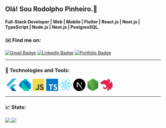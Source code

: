 ## Olá! Sou Rodolpho Pìnheiro.👋


#### Full-Stack Developer | Web | Mobile | Flutter | React.js | Next.js | TypeScript | Node.js | Nest.js | PostgresSQL.

### ✉️ Find me on: 

[![Gmail Badge](https://img.shields.io/badge/-Gmail-%23333?style=for-the-badge&logo=gmail&logoColor=red&link=mailto:rhbpinheiro30@gmail.com)](mailto:rhbpinheiro30@gmail.com)
[![Linkedin Badge](https://img.shields.io/badge/-Linkedin-blue?style=for-the-badge&logo=Linkedin&logoColor=white&link=https://www.linkedin.com/in/rodolphopinheiro/)](https://www.linkedin.com/in/rodolphopinheiro/)
[![Portfolio Badge](https://img.shields.io/badge/-Portfolio-0d1a4b?style=for-the-badge&logo=internet-explorer&logoColor=white&link=https://portfolio-rodolpho.vercel.app)](https://portfolio-rodolpho.vercel.app)

<hr>

### 🧰 Technologies and Tools:

<p>
<img src="https://raw.githubusercontent.com/devicons/devicon/master/icons/flutter/flutter-original.svg" alt="flutter" width="40" height="40"/>
<img src="https://raw.githubusercontent.com/devicons/devicon/master/icons/dart/dart-original.svg" alt="dart" width="40" height="40"/>  
<img src="https://raw.githubusercontent.com/devicons/devicon/master/icons/javascript/javascript-original.svg" alt="javascript" width="40" height="40"/>
<img src="https://raw.githubusercontent.com/devicons/devicon/master/icons/typescript/typescript-original.svg" alt="typescript" width="40" height="40"/>
<img src="https://raw.githubusercontent.com/devicons/devicon/master/icons/react/react-original.svg" alt="react" width="40" height="40"/>
<img src="https://raw.githubusercontent.com/devicons/devicon/master/icons/nextjs/nextjs-original.svg" alt="nextjs" width="40" height="40"/>
<img src="https://raw.githubusercontent.com/devicons/devicon/master/icons/nodejs/nodejs-original.svg" alt="nodejs" width="40" height="40"/>
<img src="https://raw.githubusercontent.com/devicons/devicon/master/icons/nestjs/nestjs-original.svg" alt="nestjs" width="40" height="40"/>
</p>

<hr/>

### 📈 Stats:

<div aling="left">
  <a href="https://github.com/rhbpinheiro">
    <img height=200 align="center" src="https://github-readme-stats.vercel.app/api/top-langs?username=rhbpinheiro&layout=compact&langs_count=8&show_icons=true&theme=tokyonight&locale=en&card_width=320" />
  </a>
  <a href="https://github.com/rhbpinheiro">
    <img height=200 align="center" src="https://github-readme-stats.vercel.app/api?username=rhbpinheiro&show_icons=true&theme=tokyonight" />
  </a>  
</div>


